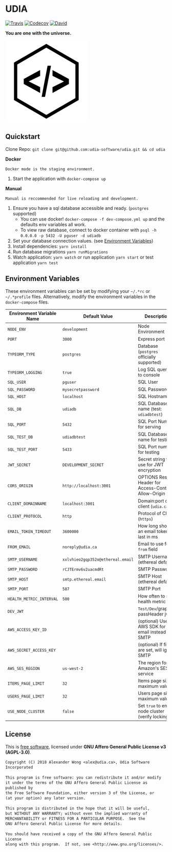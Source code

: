 # UDIA

[![Travis](https://shields.alexander-wong.com/travis/udia-software/udia.svg?style=flat-square)](https://travis-ci.org/udia-software/udia)
[![Codecov](https://shields.alexander-wong.com/codecov/c/github/udia-software/udia.svg?style=flat-square)](https://codecov.io/gh/udia-software/udia)
[![David](https://shields.alexander-wong.com/david/udia-software/udia.svg?style=flat-square)](https://david-dm.org/udia-software/udia)

**You are one with the universe.**

![UDIA](./static/logo/logo-256x256.png)

## Quickstart

Clone Repo: `git clone git@github.com:udia-software/udia.git && cd udia`

**Docker**

    Docker mode is the staging environment.

1.  Start the application with `docker-compose up`

**Manual**

    Manual is reccommended for live reloading and development.

1.  Ensure you have a sql database accessible and ready. (`postgres` supported)
    - You can use docker! `docker-compose -f dev-compose.yml up` and the defaults env variables all work.
    - To view raw database, connect to docker container with `psql -h 0.0.0.0 -p 5432 -U pguser -d udiadb`
2.  Set your database connection values. (see [Environment Variables](#environment-variables))
3.  Install dependencies: `yarn install`
4.  Run database migrations `yarn runMigrations`
5.  Watch application: `yarn watch` or run application `yarn start` or test application `yarn test`

## Environment Variables

These environment variables can be set by modifying your `~/.*rc` or `~/.*profile` files. Alternatively, modify the environment variables in the `docker-compose` files.

| Environment Variable Name | Default Value                     | Description                                        |
| ------------------------- | --------------------------------- | -------------------------------------------------- |
| `NODE_ENV`                | `development`                     | Node Environment                                   |
| `PORT`                    | `3000`                            | Express port                                       |
| `TYPEORM_TYPE`            | `postgres`                        | Database (`postgres` officially supported)         |
| `TYPEORM_LOGGING`         | `true`                            | Log SQL queries to console                         |
| `SQL_USER`                | `pguser`                          | SQL User                                           |
| `SQL_PASSWORD`            | `mysecretpassword`                | SQL Password                                       |
| `SQL_HOST`                | `localhost`                       | SQL Hostname                                       |
| `SQL_DB`                  | `udiadb`                          | SQL Database name (test: `udiadbtest`)             |
| `SQL_PORT`                | `5432`                            | SQL Port Number for serving                        |
| `SQL_TEST_DB`             | `udiadbtest`                      | SQL Database name for testing                      |
| `SQL_TEST_PORT`           | `5433`                            | SQL Port number for testing                        |
| `JWT_SECRET`              | `DEVELOPMENT_SECRET`              | Secret string to use for JWT encryption            |
| `CORS_ORIGIN`             | `http://localhost:3001`           | OPTIONS Res Header for Access-Control-Allow-Origin |
| `CLIENT_DOMAINNAME`       | `localhost:3001`                  | Domain:port of client (`udia.ca`)                  |
| `CLIENT_PROTOCOL`         | `http`                            | Protocol of Client (`https`)                       |
| `EMAIL_TOKEN_TIMEOUT`     | `3600000`                         | How long should an email token last in ms          |
| `FROM_EMAIL`              | `noreply@udia.ca`                 | Email to use for `from` field                      |
| `SMTP_USERNAME`           | `xxlvhieo2gqp352o@ethereal.email` | SMTP Username (ethereal default)                   |
| `SMTP_PASSWORD`           | `rCJTErmv6v2uacmdRt`              | SMTP Password                                      |
| `SMTP_HOST`               | `smtp.ethereal.email`             | SMTP Host (ethereal default)                       |
| `SMTP_PORT`               | `587`                             | SMTP Port                                          |
| `HEALTH_METRIC_INTERVAL`  | `500`                             | How often to send health metric                    |
| `DEV_JWT`                 |                                   | `Test/Dev`/graphiql` passHeader jwt                |
| `AWS_ACCESS_KEY_ID`       |                                   | (optional) Use AWS SDK for email instead of SMTP   |
| `AWS_SECRET_ACCESS_KEY`   |                                   | (optional) If fields are set, will ignore SMTP     |
| `AWS_SES_REGION`          | `us-west-2`                       | The region for Amazon's SES service                |
| `ITEMS_PAGE_LIMIT`        | `32`                              | Items page size maximum value                      |
| `USERS_PAGE_LIMIT`        | `32`                              | Users page size maximum value                      |
| `USE_NODE_CLUSTER`        | `false`                           | Set `true` to enable node cluster (verify locking) |

## License

This is [free software](https://www.gnu.org/philosophy/free-sw.en.html), licensed under **GNU Affero General Public License v3 (AGPL-3.0)**.

```text
Copyright (C) 2018 Alexander Wong <alex@udia.ca>, Udia Software Incorporated

This program is free software: you can redistribute it and/or modify
it under the terms of the GNU Affero General Public License as published by
the Free Software Foundation, either version 3 of the License, or
(at your option) any later version.

This program is distributed in the hope that it will be useful,
but WITHOUT ANY WARRANTY; without even the implied warranty of
MERCHANTABILITY or FITNESS FOR A PARTICULAR PURPOSE.  See the
GNU Affero General Public License for more details.

You should have received a copy of the GNU Affero General Public License
along with this program.  If not, see <http://www.gnu.org/licenses/>.
```
